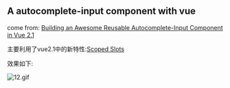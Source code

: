 ## A autocomplete-input component with vue
come from: [Building an Awesome Reusable Autocomplete-Input Component in Vue 2.1 ](http://taha-sh.com/blog/building-an-awesome-reusable-autocomplete-input-component-in-vue-21-part-one)

主要利用了vue2.1中的新特性:[Scoped Slots](https://github.com/vuejs/vue/releases/tag/v2.1.0)

效果如下:

![12.gif](https://ooo.0o0.ooo/2016/12/08/5848d77e50ed5.gif)
